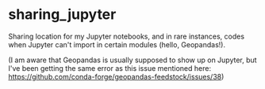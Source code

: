 # sharing_jupyter
Sharing location for my Jupyter notebooks, and in rare instances, codes when Jupyter can't import in certain modules (hello, Geopandas!).

(I am aware that Geopandas is usually supposed to show up on Jupyter, but I've been getting the same error as 
this issue mentioned here: https://github.com/conda-forge/geopandas-feedstock/issues/38)
